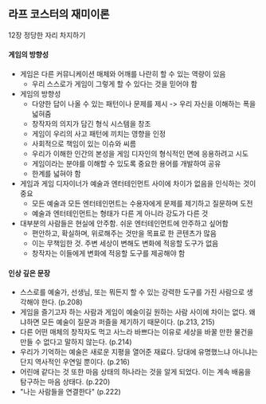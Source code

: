 ## 라프 코스터의 재미이론

12장 정당한 자리 차지하기

#### 게임의 방향성

- 게임은 다른 커뮤니케이션 매체와 어깨를 나란히 할 수 있는 역량이 있음
  - 우리 스스로가 게임이 그렇게 할 수 있다는 것을 믿어야 함
- 게임의 방향성
  - 다양한 답이 나올 수 있는 패턴이나 문제를 제시 -> 우리 자신을 이해하는 폭을 넓혀줌
  - 창작자의 의지가 담긴 형식 시스템을 창조
  - 게임이 우리의 사고 패턴에 끼치는 영향을 인정
  - 사회적으로 책임이 있는 이슈와 씨름
  - 우리가 이해한 인간의 본성을 게임 디자인의 형식적인 면에 응용하려고 시도
  - 게임이라는 분야를 이해할 수 있도록 중요한 용어를 개발하여 공유
  - 한계를 넓혀야 함
- 게임과 게임 디자이너가 예술과 엔터테인먼트 사이에 차이가 없음을 인식하는 것이 중요
  - 모든 예술과 모든 엔터테인먼트는 수용자에게 문제를 제기하고 질문하며 도전
  - 예술과 엔터테인먼트는 형태가 다른 게 아니라 강도가 다른 것
- 대부분의 사람들은 현실에 안주함. 쉬운 엔터테인먼트에 안주하고 싶어함
  - 편안하고, 확실하며, 위로해주는 것만을 목표로 한 콘텐츠가 많음
  - 이는 무책임한 것. 주변 세상이 변해도 변화에 적응할 도구가 없음
  - 창작자는 이들에게 변화에 적응할 도구를 제공해야 함

#### 인상 깊은 문장

- 스스로를 예술가, 선생님, 또는 뭐든지 할 수 있는 강력한 도구를 가진 사람으로 생각해야 한다. (p.208)
- 게임을 즐기고자 하는 사람과 게임이 예술이길 원하는 사람 사이에 차이는 없다. 왜냐하면 모든 예술이 질문과 퍼즐을 제기하기 때문이다. (p.213, 215)
- 다른 어떤 매체의 창작자도 먹고 사느라 바쁘다는 이유로 세상을 바꿀 만한 물건을 만들 수 없다고 말하지 않는다. (p.214)
- 우리가 기억하는 예술은 새로운 지평을 열어준 재료다. 당대에 유명했느냐 아니냐는 단지 역사적인 우연일 뿐이다. (p.216)
- 어린애 같다는 것 또한 마음 상태의 하나라는 것을 알게 되었다. 이는 계속 배움을 탐구하는 마음 상태다. (p.220)
- "나는 사람들을 연결한다" (p.222)
